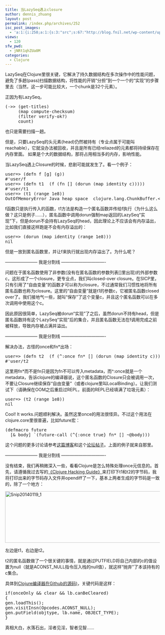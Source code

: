 ```yaml
---
title: 当LazySeq遇上closure
author: dennis_zhuang
layout: post
permalink: /index.php/archives/252
isc_post_images:
  - 'a:1:{i:258;a:1:{s:3:"src";s:67:"http://blog.fnil.net/wp-content/uploads/2014/01/Snip20140119_11.png";}}'
views:
  - 120
sfw_pwd:
  - jNRt1qhZUa0M
categories:
  - Clojure
---
```

<div id="post-entry-excerpt-252" class="entry-part">
  <p>
    LazySeq在Clojure里很关键，它解决了持久数据结构在多次操作中的性能问题，避免了多趟(pass)扫描数据结构，将性能的开销“分担”到一个一个的“实现”的步骤里去（当然，这一步可能比较大，一个chunk是32个元素）。
  </p>
  
  <p>
    正因为有LazySeq，
  </p>
  
  <pre class="brush: clojure; notranslate">(-&gt;&gt; (get-titles)
     (map compute-checksum)
     (filter verify-ok?)
     count)
</pre>
  
  <p>
    也只是需要扫描一趟。
  </p>
  
  <p>
    但是，只要LazySeq的头元素(head)仍然被持有（专业点属于可能叫reachable），它就没办法被回收，并且是所有已经reliazed的元素都将持续保存在内存里面。 如果是个大的数据结构，那将占用相当多的内存，影响性能。
  </p>
  
  <p>
    当LazySeq遇上Closure的时候，悲剧可能就发生了。看一个例子：
  </p>
  
  <pre class="brush: clojure; notranslate">user=&gt; (defn f [g] (g))
#'user/f 
user=&gt; (defn t1  (f (fn [] (dorun (map identity c)))))
#'user/t1
user=&gt; (t1 (range 1e8))
OutOfMemoryError Java heap space  clojure.lang.ChunkBuffer.&lt;init&gt; (ChunkBuffer.java:20)
</pre>
  
  <p>
    f函数只是执行传入的函数，t1方法是构造一个匿名函数并传给f执行（为什么这么做？这只是例子……），匿名函数中调用dorun强制map返回的LazySeq“实现”下，但是dorun不会持有LazySeq的head，因此理论上不应该会有内存溢出，比如我们直接这样跑是不会有内存溢出的：
  </p>
  
  <pre class="brush: clojure; notranslate">user=&gt; (dorun (map identity (range 1e8)))
nil
</pre>
  
  <p>
    但是一放到匿名函数里，并让f来执行就出现内存溢出了。为什么呢？
  </p>
  
  <p>
    &#8212;&#8212;&#8212;&#8212;&#8212;&#8212;&#8212;&#8211; 我是分割线 &#8212;&#8212;&#8212;&#8212;&#8212;&#8212;&#8212;&#8212;&#8212;&#8212;-
  </p>
  
  <p>
    问题在于匿名函数使用了非参数(没有在匿名函数的参数列表[]里出现)的外部参数c，这形成了一个closure，更专业点，我们叫closed-over closure。在SICP里，只有引用了“自由变量”的函数才可以称为closure，不过通常我们习惯性地将所有匿名函数也称为closure。这里的“自由变量”就是t1的参数c，它被匿名函数closed over了。我们接地气一些，就叫“保存”了这个变量c，并且这个匿名函数可以在多次调用中使用这个c。
  </p>
  
  <p>
    因此原因很简单，LazySeq被dorun“实现”了之后，虽然dorun不持有head，但是匿名函数持有这个LazySeq“实现”后的集合，并且匿名函数无法在f调用完成之前被释放，导致内存被占满并溢出。
  </p>
  
  <p>
    &#8212;&#8212;&#8212;&#8212;&#8212;&#8212;&#8212;&#8211; 我是分割线 &#8212;&#8212;&#8212;&#8212;&#8212;&#8212;&#8212;&#8212;&#8212;&#8212;-
  </p>
  
  <p>
    解决办法，古怪的once和fn*出场：
  </p>
  
  <pre class="brush: clojure; notranslate">user=&gt; (defn t2  (f (^:once fn* [] (dorun (map identity c)))))
#'user/t2
</pre>
  
  <p>
    这里用fn*而不是fn只是因为fn不可以传入metadata，而^:once就是一个metadata，告诉clojure的编译器说，这个匿名函数的Closure只会被调用一次，不要让Closure继续保存“自由变量”（或者clojure里叫LocalBinding）。让我们测试下（请确保在OOM之后重启过REPL，前面的REPL已经填满了垃圾元素）：
  </p>
  
  <pre class="brush: clojure; notranslate">user=&gt; (t2 (range 1e8))
nil   
</pre>
  
  <p>
    Cool! It works.问题顺利解决。虽然这里once的用法很怪异。不过这个用法在clojure.core里很普遍，比如future宏：
  </p>
  
  <pre class="brush: clojure; notranslate">(defmacro future
  [& body] `(future-call (^{:once true} fn* [] ~@body)))    
</pre>
  
  <p>
    这个问题的更多讨论请参考<a href="http://clj-me.cgrand.net/2013/09/11/macros-closures-and-unexpected-object-retention/">这篇博客</a>和这个<a href="https://groups.google.com/forum/#!msg/clojure/iw7Rwp7wmjo/VSw40hboo1YJ">论坛帖子</a>。上面的例子就来自那里。
  </p>
  
  <p>
    &#8212;&#8212;&#8212;&#8212;&#8212;&#8212;&#8212;&#8211; 我是分割线 &#8212;&#8212;&#8212;&#8212;&#8212;&#8212;&#8212;&#8212;&#8212;&#8212;-
  </p>
  
  <p>
    没有结束，我们再稍微深入一些，看看Clojure是怎么特殊处理once元信息的。首先，请遵循我过去写的<a href="http://www.blogjava.net/killme2008/archive/2010/07/11/325775.html">《Clojure Hacking Guide》</a>来打印下t1和t2的字节码，我将打印出来的字节码存入文件并opendiff了一下，基本上两者生成的字节码是一致的，除了一个地方：
  </p>
  
  <p>
    <a href="http://blog.fnil.net/wp-content/uploads/2014/01/Snip20140119_11.png"><img src="http://blog.fnil.net/wp-content/uploads/2014/01/Snip20140119_11.png" alt="Snip20140119_1" width="1263" height="168" class="alignnone size-full wp-image-258" /></a>
  </p>
  
  <p>
    左边是t1，右边是t2。
  </p>
  
  <p>
    t2的匿名函数做了一个很关键的事情，就是通过PUTFIELD将自己内部的c的值设置为null（就是ACONST_NULL指令压入栈的null值），就这样“抛弃”了本该持有的c集合。
  </p>
  
  <p>
    具体到<a href="https://github.com/clojure/clojure/blob/master/src/jvm/clojure/lang/Compiler.java#L4827-4832">Clojure编译器在Github的源码)</a>，关键代码是这样：
  </p>
  
  <pre class="brush: java; notranslate">if(onceOnly && clear && lb.canBeCleared)
{
gen.loadThis();
gen.visitInsn(Opcodes.ACONST_NULL);
gen.putField(objtype, lb.name, OBJECT_TYPE);
} 
</pre>
  
  <p>
    真相大白，水落石出，淫者见淫，智者见智……
  </p>
</div>

<div id="post-footer-252" class="post-footer clear">
</div>